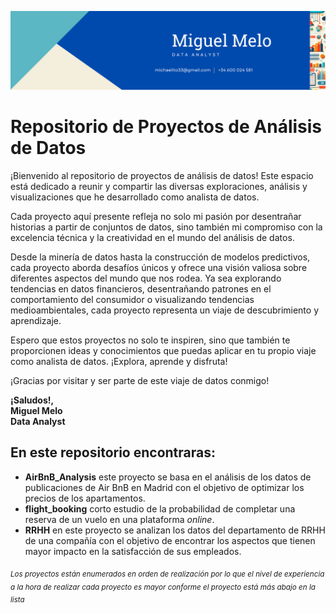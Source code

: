 ![Banner](/assets/banner.png)
# Repositorio de Proyectos de Análisis de Datos

¡Bienvenido al repositorio de proyectos de análisis de datos! Este espacio está dedicado a reunir y compartir las diversas exploraciones, análisis y visualizaciones que he desarrollado como analista de datos.

Cada proyecto aquí presente refleja no solo mi pasión por desentrañar historias a partir de conjuntos de datos, sino también mi compromiso con la excelencia técnica y la creatividad en el mundo del análisis de datos.

Desde la minería de datos hasta la construcción de modelos predictivos, cada proyecto aborda desafíos únicos y ofrece una visión valiosa sobre diferentes aspectos del mundo que nos rodea. Ya sea explorando tendencias en datos financieros, desentrañando patrones en el comportamiento del consumidor o visualizando tendencias medioambientales, cada proyecto representa un viaje de descubrimiento y aprendizaje.

Espero que estos proyectos no solo te inspiren, sino que también te proporcionen ideas y conocimientos que puedas aplicar en tu propio viaje como analista de datos. ¡Explora, aprende y disfruta!

¡Gracias por visitar y ser parte de este viaje de datos conmigo!

**¡Saludos!,  
Miguel Melo  
Data Analyst**

## En este repositorio encontraras:
- **AirBnB_Analysis** este proyecto se basa en el análisis de los datos de publicaciones de Air BnB en Madrid con el objetivo de optimizar los precios de los apartamentos.
- **flight_booking** corto estudio de la probabilidad de completar una reserva de un vuelo en una plataforma *online*. 
- **RRHH** en este proyecto se analizan los datos del departamento de RRHH de una compañía con el objetivo de encontrar los aspectos que tienen mayor impacto en la satisfacción de sus empleados.

<sub>*Los proyectos están enumerados en orden de realización por lo que el nivel de experiencia a la hora de realizar cada proyecto es mayor conforme el proyecto está más abajo en la lista*</sub>
